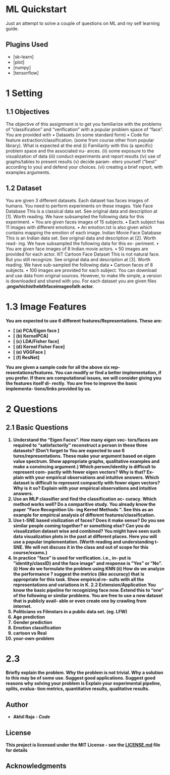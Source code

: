 # ML Quickstart

Just an attempt to solve a couple of questions on ML and my self learning guide.

## Plugins Used

* [sk-learn]
* [plot]
* [numpy]
* [tensorflow]


# 1 Setting 

## 1.1 Objectives

The objective of this assignment is to get you familiarize with the problems of “classification” and “verification” with a popular problem space of “face”. You are provided with
• Datasets (in some standard form)
• Code for feature extraction/classification. (some
from course other from popular library).
What is expected at the end (i) Familiarity with this (a specific) problem space and the associated nu- ances. (ii) some exposure to the visualization of data (iii) conduct experiments and report results (iv) use of graphs/tables to present results (v) decide param- eters yourself (“best” according to you) and defend your choices. (vi) creating a brief report, with examples arguments.

## 1.2 Dataset

You are given 3 different datasets. Each dataset has faces images of humans. You need to perform experiments on these images.
Yale Face Database This is a classical data set. See original data and description at [1]. Worth reading. We have subsampled the following data for this experiment.
• You are given faces images of 15 subjects.
• Each subject has 11 images with different emotions.
• An emotion.txt is also given which contains mapping the emotion of each image.
Indian Movie Face Database This is an Indian data set. See original data and description at [2]. Worth read- ing. We have subsampled the following data for this ex- periment.
• You are given face images of 8 Indian movie actors. • 50 images are provided for each actor.
IIIT Cartoon Face Dataset This is not natural face. But you still recognize. See original data and description at [3]. Worth reading. We have sub-sampled the following data
• Cartoon faces of 8 subjects.
• 100 images are provided for each subject.
You can download and use data from original sources. However, to make life simple, a version is downloaded and shared with you. For each dataset you are given files <a> <b>.pngwhichisthebthfaceimageofath actor.

# 1.3 Image Features

You are expected to use 6 different features/Representations. These are: 
* [ (a) PCA/Eigen face ]
* [ (b) KernelPCA]
* [ (c) LDA/Fisher face]
* [ (d) Kernel Fisher Face]
* [ (e) VGGFace ] 
* [ (f) ResNet]

You are given a sample code for all the above six rep- resentations/features. You can modify or find a better implementation, if you prefer. If there are computational issues, we will consider giving you the features itself di- rectly.
You are free to improve the basic implementa- tions/links provided by us.
# 2 Questions

## 2.1 Basic Questions

1. Understand the “Eigen Faces”. How many eigen vec- tors/faces are required to “satisfactorily” reconstruct a person in these three datasets? (Don’t forget to
You are expected to use 6
tures/representations. These make your argument based on eigen value spectrum. Show appropriate graphs, qualitative examples and make a convincing argument.)
Which person/identity is difficult to represent com- pactly with fewer eigen vectors? Why is that? Ex- plain with your empirical observations and intuitive answers.
Which dataset is difficult to represent compactly with fewer eigen vectors? Why is it so? Explain with your empirical observations and intuitive answers.
2. Use an MLP classifier and find the classification ac- curacy. Which method works well? Do a comparitive study.
You already know the paper “Face Recognition Us- ing Kernel Methods ”. See this as an example for empirical analysis of different features/classification.
3. Use t-SNE based visilization of faces? Does it make sense? Do you see similar people coming together? or something else? Can you do visualization dataset wise and combined?
You might have seen such data visualization plots in the past at different places. Here you will use a popular implementation.
(Worth reading and understanding t-SNE. We will not discuss it in the class and out of scope for this course/exams.)
4. In practice ”face” is used for verification. i.e., in- put is ”identity/classID) and the face image” and response is ”Yes” or ”No”. (i) How do we formulate the problem using KNN (ii) How do we analyze the performance ? suggest the metrics (like accuracy) that is appropriate for this task. Show empirical re- sults with all the representations and variations in K.
2.2 Extension/Application
You know the basic pipeline for recognizing face now. Extend this to “one” of the following or similar problems. You are free to use a new dataset that is publicly avail-
able or even create one by crawling from internet.
1. Politicians vs Filmstars in a public data set. (eg. LFW)
2. Age prediction
3. Gender prediction
4. Emotion classification
5. cartoon vs Real
6. your-own-problem

# 2.3

Briefly explain the problem. Why the problem is not trivial.
Why a solution to this may be of some use. Suggest good applications. Suggest good reasons why solving your problem is
Explain your experimental pipeline, splits, evalua- tion metrics, quantitative results, qualitative results.


## Author

* **Akhil Raja** - *Code* 

## License

This project is licensed under the MIT License - see the [LICENSE.md](LICENSE.md) file for details

## Acknowledgments

